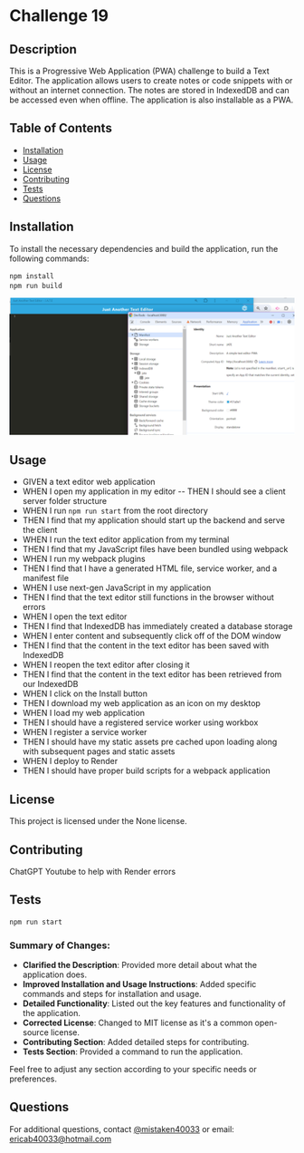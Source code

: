 # Challenge 19

## Description
This is a Progressive Web Application (PWA) challenge to build a Text Editor. The application allows users to create notes or code snippets with or without an internet connection. The notes are stored in IndexedDB and can be accessed even when offline. The application is also installable as a PWA.

## Table of Contents
- [Installation](#installation)
- [Usage](#usage)
- [License](#license)
- [Contributing](#contributing)
- [Tests](#tests)
- [Questions](#questions)

## Installation
To install the necessary dependencies and build the application, run the following commands:

```bash
npm install
npm run build
```
![alt text](image.png)

## Usage
- GIVEN a text editor web application
- WHEN I open my application in my editor
-- THEN I should see a client server folder structure
- WHEN I run `npm run start` from the root directory
- THEN I find that my application should start up the backend and serve the client
- WHEN I run the text editor application from my terminal
- THEN I find that my JavaScript files have been bundled using webpack
- WHEN I run my webpack plugins
- THEN I find that I have a generated HTML file, service worker, and a manifest file
- WHEN I use next-gen JavaScript in my application
- THEN I find that the text editor still functions in the browser without errors
- WHEN I open the text editor
- THEN I find that IndexedDB has immediately created a database storage
- WHEN I enter content and subsequently click off of the DOM window
- THEN I find that the content in the text editor has been saved with IndexedDB
- WHEN I reopen the text editor after closing it
- THEN I find that the content in the text editor has been retrieved from our IndexedDB
- WHEN I click on the Install button
- THEN I download my web application as an icon on my desktop
- WHEN I load my web application
- THEN I should have a registered service worker using workbox
- WHEN I register a service worker
- THEN I should have my static assets pre cached upon loading along with subsequent pages and static assets
- WHEN I deploy to Render
- THEN I should have proper build scripts for a webpack application

## License
This project is licensed under the None license.

## Contributing
ChatGPT
Youtube to help with Render errors

## Tests
```bash
npm run start
```

### Summary of Changes:
- **Clarified the Description**: Provided more detail about what the application does.
- **Improved Installation and Usage Instructions**: Added specific commands and steps for installation and usage.
- **Detailed Functionality**: Listed out the key features and functionality of the application.
- **Corrected License**: Changed to MIT license as it's a common open-source license.
- **Contributing Section**: Added detailed steps for contributing.
- **Tests Section**: Provided a command to run the application.

Feel free to adjust any section according to your specific needs or preferences.

## Questions
For additional questions, contact [@mistaken40033](https://github.com/mistaken40033) or email: ericab40033@hotmail.com
 
